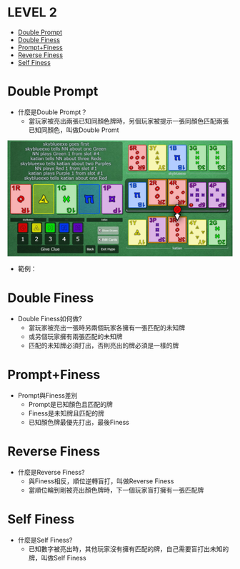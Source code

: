 # LEVEL 2

* [Double Prompt](https://github.com/skyblueexo/gsguide/blob/main/Hanabi/LEVEL/LEVEL2.md#double-prompt)
* [Double Finess](https://github.com/skyblueexo/gsguide/blob/main/Hanabi/LEVEL/LEVEL2.md#double-finess)
* [Prompt+Finess](https://github.com/skyblueexo/gsguide/blob/main/Hanabi/LEVEL/LEVEL2.md#promptfiness)
* [Reverse Finess](https://github.com/skyblueexo/gsguide/blob/main/Hanabi/LEVEL/LEVEL2.md#reverse-finess)
* [Self Finess](https://github.com/skyblueexo/gsguide/blob/main/Hanabi/LEVEL/LEVEL2.md#reverse-finess)

# Double Prompt
* 什麼是Double Prompt？
   * 當玩家被亮出兩張已知同顏色牌時，另個玩家被提示一張同顏色匹配兩張已知同顏色，叫做Double Promt
   
![image](https://github.com/skyblueexo/gsguide/blob/main/hanabiphoto/Double%20Prompt.JPG?raw=true)
* 範例：

# Double Finess
* Double Finess如何做?
   * 當玩家被亮出一張時另兩個玩家各擁有一張匹配的未知牌
   * 或另個玩家擁有兩張匹配的未知牌
   * 匹配的未知牌必須打出，否則亮出的牌必須是一樣的牌

# Prompt+Finess
* Prompt與Finess差別
   * Prompt是已知顏色且匹配的牌
   * Finess是未知牌且匹配的牌
   * 已知顏色牌最優先打出，最後Finess

   
# Reverse Finess
* 什麼是Reverse Finess?
   * 與Finess相反，順位逆轉盲打，叫做Reverse Finess
   * 當順位輪到剛被亮出顏色牌時，下一個玩家盲打擁有一張匹配牌

# Self Finess
* 什麼是Self Finess?
   * 已知數字被亮出時，其他玩家沒有擁有匹配的牌，自己需要盲打出未知的牌，叫做Self Finess

